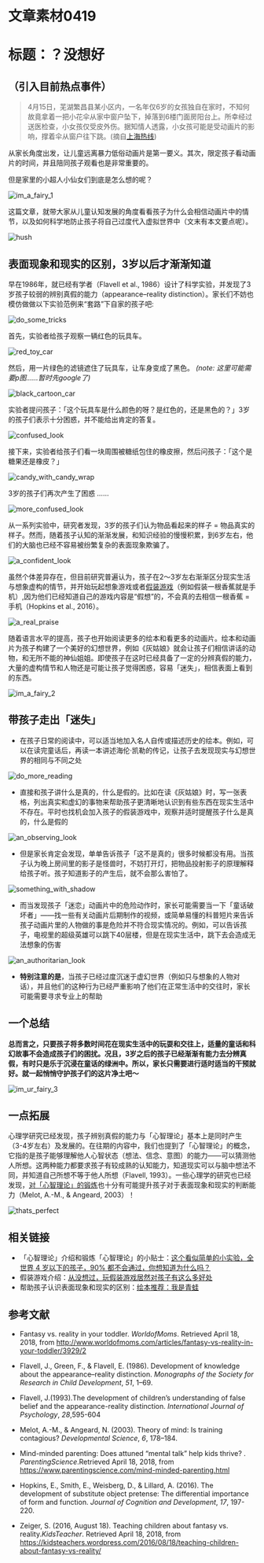 # 文章素材0419
# 标题：？没想好

## （引入目前热点事件）


   > 4月15日，芜湖繁昌县某小区内，一名年仅6岁的女孩独自在家时，不知何故竟拿着一把小花伞从家中窗户坠下，掉落到6楼门面房阳台上。所幸经过送医检查，小女孩仅受皮外伤。据知情人透露，小女孩可能是受动画片的影响，撑着伞从窗户往下跳。(摘自[上海热线](http://news.online.sh.cn/news/gb/content/2018-04/18/content_8859591.htm]))


从家长角度出发，让儿童远离暴力低俗动画片是第一要义。其次，限定孩子看动画片的时间，并且陪同孩子观看也是非常重要的。


但是家里的小超人小仙女们到底是怎么想的呢？


![im_a_fairy_1](https://ws4.sinaimg.cn/large/6af89bc8gw1f8rephnqm7j20b40b4dgj.jpg)


这篇文章，就带大家从儿童认知发展的角度看看孩子为什么会相信动画片中的情节，以及如何科学地防止孩子将自己过度代入虚拟世界中（文末有本文要点呢）。


![hush](https://ws3.sinaimg.cn/large/6af89bc8gw1f8qyhttninj207g05qa9y.jpg)


## 表面现象和现实的区别，3岁以后才渐渐知道


早在1986年，就已经有学者（Flavell et al., 1986）设计了科学实验，并发现了3岁孩子较弱的辨别真假的能力（appearance–reality distinction）。家长们不妨也模仿做做以下实验范例来“套路”下自家的孩子吧:


![do_some_tricks](https://ws1.sinaimg.cn/large/9150e4e5gw1fa4nsfevokj20k00k0gme.jpg)


首先，实验者给孩子观察一辆红色的玩具车。


![red_toy_car](https://upload.wikimedia.org/wikipedia/commons/thumb/d/de/Toy_car_%28AM_1996.165.252%29.jpg/800px-Toy_car_%28AM_1996.165.252%29.jpg)


然后，用一片绿色的滤镜遮住了玩具车，让车身变成了黑色。
_(note: 这里可能需要p图……暂时先google了)_


![black_cartoon_car](http://sweetclipart.com/multisite/sweetclipart/files/sports_car_2_black.png)


实验者提问孩子：「这个玩具车是什么颜色的呀？是红色的，还是黑色的？」3岁的孩子们表示十分困惑，并不能给出肯定的答复。

![confused_look](http://ww2.sinaimg.cn/large/ceeb653ejw1faefrbldmtj206y061wep.jpg)


接下来，实验者给孩子们看一块周围被糖纸包住的橡皮擦，然后问孩子：「这个是糖果还是橡皮？」


![candy_with_candy_wrap](https://upload.wikimedia.org/wikipedia/commons/thumb/6/6b/Galatine_Sperlari_Italian_milk_tablet_candy.png/600px-Galatine_Sperlari_Italian_milk_tablet_candy.png)


3岁的孩子们再次产生了困惑
……


![more_confused_look](https://ws3.sinaimg.cn/large/9150e4e5ly1fpqr8y0s3cj204e03t744.jpg)

从一系列实验中，研究者发现，3岁的孩子们认为物品看起来的样子 = 物品真实的样子。然而，随着孩子认知的渐渐发展，和知识经验的慢慢积累，到6岁左右，他们的大脑也已经不容易被纷繁复杂的表面现象欺骗了。


![a_confident_look](https://ws2.sinaimg.cn/large/9150e4e5gy1fpqefiikxej20c80apgls.jpg)


虽然个体差异存在，但目前研究普遍认为，孩子在2～3岁左右渐渐区分现实生活与想象虚构的情节，并开始玩起想象游戏或者[假装游戏](https://mp.weixin.qq.com/s?__biz=MzAwNzUyODQxOQ==&mid=2651545021&idx=1&sn=47fc8704ff0592e634639f263d0952d3&scene=0#wechat_redirect&rd2werd=1#wechat_redirect)（例如假装一根香蕉就是手机）,因为他们已经知道自己的游戏内容是“假想”的，不会真的去相信一根香蕉 = 手机（Hopkins et al., 2016）。


![a_real_praise](http://wx3.sinaimg.cn/large/62528dc5gy1fkx3t5ej5wj20rs0rsn3h.jpg)


随着语言水平的提高，孩子也开始阅读更多的绘本和看更多的动画片。绘本和动画片为孩子构建了一个美好的幻想世界，例如《灰姑娘》就会让孩子们相信讲话的动物，和无所不能的神仙姐姐。即使孩子在这时已经具备了一定的分辨真假的能力，大量的虚构情节和人物还是可能让孩子觉得困惑，容易「迷失」，相信表面上看到的东西。


![im_a_fairy_2](http://wx3.sinaimg.cn/large/006cSBLKgy1fethnk3ddtg30b40b474r.gif)


## 带孩子走出「迷失」


+ 在孩子日常的阅读中，可以适当地加入名人自传或描述历史的绘本。例如，可以在读完童话后，再读一本讲述海伦·凯勒的传记，让孩子去发现现实与幻想世界的相同与不同之处

![do_more_reading](http://ws3.sinaimg.cn/large/9150e4e5ly1fpyqvkfpudj20ku0kuwf1.jpg)


+ 直接和孩子讲什么是真的，什么是假的。比如在读《灰姑娘》时，写一张表格，列出真实和虚幻的事物来帮助孩子更清晰地认识到有些东西在现实生活中不存在。平时也找机会加入孩子的假装游戏中，观察并适时提醒孩子什么是真的，什么是假的


 ![an_observing_look](http://ww3.sinaimg.cn/large/6af89bc8gw1f8q6b8vt3kg20b40b4go3.gif)


+ 但是家长肯定会发现，单单告诉孩子「这不是真的」很多时候都没有用。当孩子认为晚上房间里的影子是怪兽时，不妨打开灯，把物品投射影子的原理解释给孩子听。孩子知道影子的产生后，就不会那么害怕了。


![something_with_shadow](https://upload.wikimedia.org/wikipedia/commons/thumb/7/7d/Housenumber_68.jpg/800px-Housenumber_68.jpg)


+ 而当发现孩子「迷恋」动画片中的危险动作时，家长可能需要当一下「童话破坏者」——找一些有关动画片后期制作的视频，或简单易懂的科普短片来告诉孩子动画片里的人物做的事是危险并不符合现实情况的。例如，可以告诉孩子，电视里的超级英雄可以跳下40层楼，但是在现实生活中，跳下去会造成无法想象的伤害


![an_authoritarian_look](https://ws1.sinaimg.cn/large/9150e4e5ly1ffsp724bp1g206o06naa2.gif)


+ **特别注意的是**，当孩子已经过度沉迷于虚幻世界（例如只与想象的人物对话），并且他们的这种行为已经严重影响了他们在正常生活中的交往时，家长可能需要寻求专业上的帮助


## 一个总结


**总而言之，只要孩子将多数时间花在现实生活中的玩耍和交往上，适量的童话和科幻故事不会造成孩子们的困扰。况且，3岁之后的孩子已经渐渐有能力去分辨真假，有时只是乐于沉浸在童话的绿洲中。所以，家长只需要进行适时适当的干预就好。就一起悄悄守护孩子们的这片净土吧～**


![im_ur_fairy_3](http://wx4.sinaimg.cn/large/006cSBLKgy1fethng7qrgg30b40b40t9.gif)


## 一点拓展


心理学研究已经发现，孩子辨别真假的能力与「心智理论」基本上是同时产生（3-4岁左右）及发展的。在往期的内容中，我们也提到了「心智理论」的概念，它指的是孩子能够理解他人心智状态（想法、信念、意图）的能力——可以猜测他人所想。这两种能力都要求孩子有较成熟的认知能力，知道现实可以与脑中想法不同，并知道自己所想不等于他人所想（Flavell, 1993）。一些心理学的研究也已经发现，[对「心智理论」的锻炼](https://mp.weixin.qq.com/s?__biz=MzAwNzUyODQxOQ==&mid=2651542222&idx=1&sn=c6481055ce0c0fdc739b01b048832c62&scene=0&rd2werd=1#wechat_redirect)也十分有可能提升孩子对于表面现象和现实的判断能力（Melot, A.-M., & Angeard, 2003）！


![thats_perfect](http://ww2.sinaimg.cn/large/006APoFYjw1f8w47mav3sj30i40dpgm1.jpg)


## 相关链接


+ 「心智理论」介绍和锻炼「心智理论」的小贴士：[这个看似简单的小实验，全世界 4 岁以下的孩子，90% 都不会通过，你想知道为什么吗？](https://mp.weixin.qq.com/s?__biz=MzAwNzUyODQxOQ==&mid=2651542222&idx=1&sn=c6481055ce0c0fdc739b01b048832c62&scene=0&rd2werd=1#wechat_redirect)
+ 假装游戏介绍：[从没想过，玩假装游戏居然对孩子有这么多好处](https://mp.weixin.qq.com/s?__biz=MzAwNzUyODQxOQ==&mid=2651545021&idx=1&sn=47fc8704ff0592e634639f263d0952d3&scene=0#wechat_redirect&rd2werd=1#wechat_redirect)
+ 帮助孩子认识表面现象和现实的区别：[绘本推荐：我是青蛙](https://mp.weixin.qq.com/s?__biz=MzAwNzUyODQxOQ==&mid=403852118&idx=1&sn=e31600c00f82c86128eeac71cb04166b&scene=4&rd2werd=1#wechat_redirect)


## 参考文献


+ Fantasy vs. reality in your toddler. _WorldofMoms_. Retrieved April 18, 2018, from http://www.worldofmoms.com/articles/fantasy-vs-reality-in-your-toddler/3929/2

+ Flavell, J., Green, F., & Flavell, E. (1986). Development of
knowledge about the appearance–reality distinction. _Monographs of the Society for Research in Child Development_, _51_, 1–69.

+ Flavell, J.(1993).The development of children’s understanding of false
belief and the appearance-reality distinction. _International Journal of Psychology_, _28_,595-604

+ Melot, A.-M., & Angeard, N. (2003). Theory of mind: Is training
contagious? _Developmental Science_, _6_, 178–184.

+ Mind-minded parenting: Does attuned “mental talk” help kids thrive? . _ParentingScience_.Retrieved April 18, 2018, from https://www.parentingscience.com/mind-minded-parenting.html

+ Hopkins, E., Smith, E., Weisberg, D., & Lillard, A. (2016). The development of substitute object pretense: The differential importance of form and function. _Journal of Cognition and Development_, _17_, 197-220.

+ Zeiger, S. (2016, August 18). Teaching children about fantasy vs. reality._KidsTeacher_. Retrieved April 18, 2018, from https://kidsteachers.wordpress.com/2016/08/18/teaching-children-about-fantasy-vs-reality/
